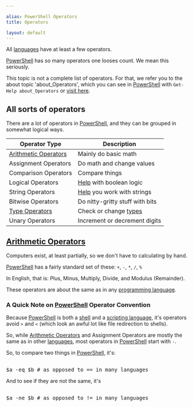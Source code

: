 ```yaml
---

alias: PowerShell Operators
title: Operators

layout: default
---
```


All [languages](/Languages) have at least a few operators.

[PowerShell](/PowerShell) has so many operators one looses count.  We mean this seriously.  

This topic is not a complete list of operators.  For that, we refer you to the about topic 'about_Operators', which you can see in [PowerShell](/PowerShell) with `Get-Help about_Operators` or [visit here](https://learn.microsoft.com/en-us/powershell/module/microsoft.powershell.core/about/about_operators).


## All sorts of operators

There are a lot of operators in [PowerShell](/PowerShell), and they can be grouped in somewhat logical ways.

|Operator Type|Description|
|-|-|
| [Arithmetic Operators](/PowerShell/Operators/Arithmetic-Operators) | Mainly do basic math             |
| Assignment Operators | Do math and change values        |
| Comparison Operators | Compare things                   |
| Logical Operators    | [Help](/PowerShell/Help) with boolean logic          |
| String Operators     | [Help](/PowerShell/Help) you work with strings       |
| Bitwise Operators    | Do nitty-gritty stuff with bits  |
| [Type Operators](/PowerShell/Operators/Type-Operators)       | Check or change [types](/PowerShell/Types)            |
| Unary Operators      | Increment or decrement digits    |


## [Arithmetic Operators](/PowerShell/Operators/Arithmetic-Operators)

Computers exist, at least partially, so we don't have to calculating by hand.

[PowerShell](/PowerShell) has a fairly standard set of these: `+`, `-`, `*`, `/`, `%`

In English, that is: Plus, Minus, Multiply, Divide, and Modulus (Remainder).

These operators are about the same as in any [programming language](/Languages/Programming-Languages).

### A Quick Note on [PowerShell](/PowerShell) Operator Convention

Because [PowerShell](/PowerShell) is both a [shell](/Shells) and a [scripting language](/Languages/Scripting-Languages), it's operators avoid `>` and `<` (which look an awful lot like file redirection to shells).

So, while [Arithmetic Operators](/PowerShell/Operators/Arithmetic-Operators) and Assignment Operators are mostly the same as in other [languages](/Languages), most operators in [PowerShell](/PowerShell) start with `-`.

So, to compare two things in [PowerShell](/PowerShell), it's:

<pre><br/><span class='Warning'>$a</span>&nbsp;<span class='Magenta'>-eq</span>&nbsp;<span class='Warning'>$b</span>&nbsp;<span class='Success'># as opposed to == in many languages</span><br/></pre>

And to see if they are not the same, it's

<pre><br/><span class='Warning'>$a</span>&nbsp;<span class='Magenta'>-ne</span>&nbsp;<span class='Warning'>$b</span>&nbsp;<span class='Success'># as opposed to != in many languages</span><br/></pre>
